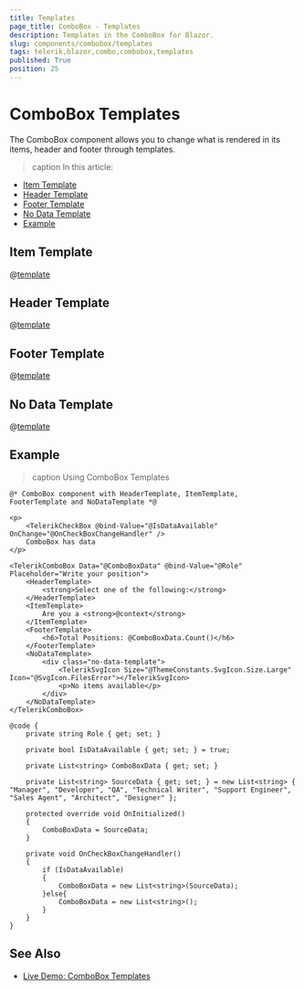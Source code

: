 ```yaml
---
title: Templates
page_title: ComboBox - Templates
description: Templates in the ComboBox for Blazor.
slug: components/combobox/templates
tags: telerik,blazor,combo,combobox,templates
published: True
position: 25
---
```


# ComboBox Templates

The ComboBox component allows you to change what is rendered in its items, header and footer through templates.

>caption In this article:

* [Item Template](#item-template)
* [Header Template](#header-template)
* [Footer Template](#footer-template)
* [No Data Template](#no-data-template)
* [Example](#example)


## Item Template

@[template](/_contentTemplates/dropdowns/templates.md#item-template)

## Header Template

@[template](/_contentTemplates/dropdowns/templates.md#header-template)

## Footer Template

@[template](/_contentTemplates/dropdowns/templates.md#footer-template)

## No Data Template

@[template](/_contentTemplates/dropdowns/templates.md#no-data-template)

## Example

>caption Using ComboBox Templates

````CSHTML
@* ComboBox component with HeaderTemplate, ItemTemplate, FooterTemplate and NoDataTemplate *@

<p>
    <TelerikCheckBox @bind-Value="@IsDataAvailable" OnChange="@OnCheckBoxChangeHandler" />
    ComboBox has data
</p>

<TelerikComboBox Data="@ComboBoxData" @bind-Value="@Role" Placeholder="Write your position">
    <HeaderTemplate>
        <strong>Select one of the following:</strong>
    </HeaderTemplate>
    <ItemTemplate>
        Are you a <strong>@context</strong>
    </ItemTemplate>
    <FooterTemplate>
        <h6>Total Positions: @ComboBoxData.Count()</h6>
    </FooterTemplate>
    <NoDataTemplate>
        <div class="no-data-template">
            <TelerikSvgIcon Size="@ThemeConstants.SvgIcon.Size.Large" Icon="@SvgIcon.FilesError"></TelerikSvgIcon>
            <p>No items available</p>
        </div>
    </NoDataTemplate>
</TelerikComboBox>

@code {
    private string Role { get; set; }

    private bool IsDataAvailable { get; set; } = true;

    private List<string> ComboBoxData { get; set; }

    private List<string> SourceData { get; set; } = new List<string> { "Manager", "Developer", "QA", "Technical Writer", "Support Engineer", "Sales Agent", "Architect", "Designer" };

    protected override void OnInitialized()
    {
        ComboBoxData = SourceData;
    }

    private void OnCheckBoxChangeHandler()
    {
        if (IsDataAvailable)
        {
            ComboBoxData = new List<string>(SourceData);
        }else{
            ComboBoxData = new List<string>();
        }
    }
}
````

## See Also

  * [Live Demo: ComboBox Templates](https://demos.telerik.com/blazor-ui/combobox/templates)
   
  
